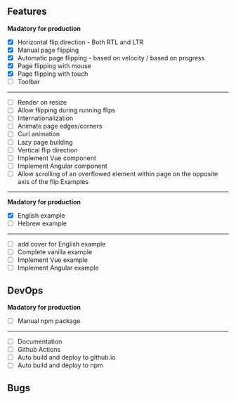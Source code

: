 
Features
--------------------------------------------------
**Madatory for production**
- [x] Horizontal flip direction - Both RTL and LTR
- [x] Manual page flipping
- [x] Automatic page flipping - based on velocity / based on progress
- [x] Page flipping with mouse
- [x] Page flipping with touch
- [ ] Toolbar
--------------------------------------------------
- [ ] Render on resize
- [ ] Allow flipping during running flips
- [ ] Internationalization
- [ ] Animate page edges/corners
- [ ] Curl animation
- [ ] Lazy page building
- [ ] Vertical flip direction
- [ ] Implement Vue component
- [ ] Implement Angular component
- [ ] Allow scrolling of an overflowed element within page on the opposite axis of the flip
Examples
--------------------------------------------------
**Madatory for production**
- [x] English example
- [ ] Hebrew example
--------------------------------------------------
- [ ] add cover for English example
- [ ] Complete vanilla example
- [ ] Implement Vue example
- [ ] Implement Angular example

DevOps
--------------------------------------------------
**Madatory for production**
- [ ] Manual npm package
--------------------------------------------------
- [ ] Documentation
- [ ] Github Actions
- [ ] Auto build and deploy to github.io
- [ ] Auto build and deploy to npm

Bugs
--------------------------------------------------